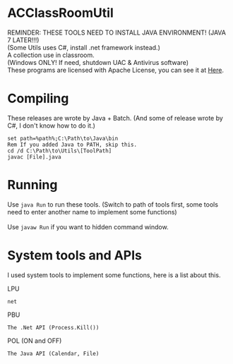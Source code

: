 <!-- 
   Copyright (C) 2011-2014 AC Inc. (Andy Cheung)

   Licensed under the Apache License, Version 2.0 (the "License");
   you may not use this file except in compliance with the License.
   You may obtain a copy of the License at

       http://www.apache.org/licenses/LICENSE-2.0

   Unless required by applicable law or agreed to in writing, software
   distributed under the License is distributed on an "AS IS" BASIS,
   WITHOUT WARRANTIES OR CONDITIONS OF ANY KIND, either express or implied.
   See the License for the specific language governing permissions and
   limitations under the License.
-->

ACClassRoomUtil
============
REMINDER: THESE TOOLS NEED TO INSTALL JAVA ENVIRONMENT! (JAVA 7 LATER!!!)<br>
(Some Utils uses C#, install .net framework instead.)<br>
A collection use in classroom.<br>
(Windows ONLY! If need, shutdown UAC & Antivirus software)<br>
These programs are licensed with Apache License, you can see it at <a href="https://github.com/win120a/ACClassRoomUtil/blob/master/LICENSE">Here</a>.

Compiling
=========

These releases are wrote by Java + Batch. (And some of release wrote by C#, I don't know how to do it.)

```Batchfile
set path=%path%;C:\Path\to\Java\bin
Rem If you added Java to PATH, skip this.
cd /d C:\Path\to\Utils\[ToolPath]
javac [File].java
```

Running
========
Use `java Run` to run these tools. (Switch to path of tools first, some tools need to enter another name to implement some functions)
<br><br>
Use `javaw Run` if you want to hidden command window.

System tools and APIs
========
I used system tools to implement some functions, here is a list about this.

LPU
```
net
```

PBU
```
The .Net API (Process.Kill())
```

POL (ON and OFF)
```
The Java API (Calendar, File)
```
